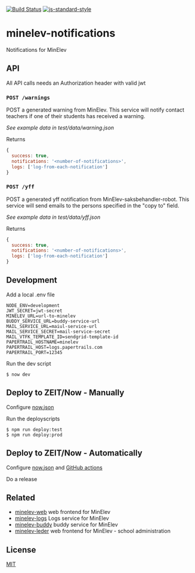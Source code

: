 [![Build Status](https://travis-ci.org/telemark/minelev-notifications.svg?branch=master)](https://travis-ci.org/telemark/minelev-notifications)
[![js-standard-style](https://img.shields.io/badge/code%20style-standard-brightgreen.svg?style=flat)](https://github.com/feross/standard)

# minelev-notifications

Notifications for MinElev

## API

All API calls needs an Authorization header with valid jwt  

### ```POST /warnings```

POST a generated warning from MinElev.
This service will notify contact teachers if one of their students has received a warning.

*See example data in test/data/warning.json*

Returns

```JavaScript
{
  success: true,
  notifications: '<number-of-notifications>',
  logs: ['log-from-each-notification']
}
```

### ```POST /yff```

POST a generated yff notification from MinElev-saksbehandler-robot.
This service will send emails to the persons specified in the "copy to" field.

*See example data in test/data/yff.json*

Returns

```JavaScript
{
  success: true,
  notifications: '<number-of-notifications>',
  logs: ['log-from-each-notification']
}
```

## Development

Add a local .env file

```
NODE_ENV=development
JWT_SECRET=jwt-secret
MINELEV_URL=url-to-minelev
BUDDY_SERVICE_URL=buddy-service-url
MAIL_SERVICE_URL=maiul-service-url
MAIL_SERVICE_SECRET=mail-service-secret
MAIL_VTFK_TEMPLATE_ID=sendgrid-template-id
PAPERTRAIL_HOSTNAME=minelev
PAPERTRAIL_HOST=logs.papertrails.com
PAPERTRAIL_PORT=12345
```

Run the dev script

```
$ now dev
```

## Deploy to ZEIT/Now - Manually

Configure [now.json](now.json)

Run the deployscripts

```
$ npm run deploy:test
$ npm run deploy:prod
```

## Deploy to ZEIT/Now - Automatically

Configure [now.json](now.json) and [GitHub actions](.github)

Do a release

## Related

- [minelev-web](https://github.com/telemark/minelev-web) web frontend for MinElev
- [minelev-logs](https://github.com/telemark/minelev-logs) Logs service for MinElev
- [minelev-buddy](https://github.com/telemark/minelev-buddy) buddy service for MinElev
- [minelev-leder](https://github.com/telemark/minelev-leder) web frontend for MinElev - school administration

## License

[MIT](LICENSE)
